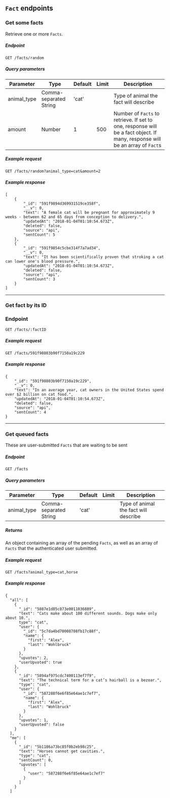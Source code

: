 ## `Fact` endpoints

### Get some facts

Retrieve one or more `Facts`.

##### Endpoint
`GET /facts/random`

##### Query parameters

| Parameter   | Type                   | Default | Limit | Description |
| ----------- | ---------------------- | ------- | ----- | ----------- |
| animal_type | Comma-separated String | 'cat'   |       | Type of animal the fact will describe |
| amount      | Number                 | 1       | 500   | Number of `Facts` to retrieve. If set to one, response will be a fact object. If many, response will be an array of `Fact`s |

##### Example request
`GET /facts/random?animal_type=cat&amount=2`

##### Example response
```
[
	{
		"_id": "591f9894d369931519ce358f",
		"__v": 0,
		"text": "A female cat will be pregnant for approximately 9 weeks - between 62 and 65 days from conception to delivery.",
		"updatedAt": "2018-01-04T01:10:54.673Z",
		"deleted": false,
		"source": "api",
		"sentCount": 5
	},
	{
		"_id": "591f9854c5cbe314f7a7ad34",
		"__v": 0,
		"text": "It has been scientifically proven that stroking a cat can lower one's blood pressure.",
		"updatedAt": "2018-01-04T01:10:54.673Z",
		"deleted": false,
		"source": "api",
		"sentCount": 3
	}
]
```

---

### Get fact by its ID

### Endpoint
`GET /facts/:factID`

##### Example request
`GET /facts/591f98803b90f7150a19c229`

##### Example response
```
{
    "_id": "591f98803b90f7150a19c229",
    "__v": 0,
    "text": "In an average year, cat owners in the United States spend over $2 billion on cat food.",
    "updatedAt": "2018-01-04T01:10:54.673Z",
    "deleted": false,
    "source": "api",
    "sentCount": 4
}
```

---

### Get queued facts

These are user-submitted `Facts` that are waiting to be sent

##### Endpoint
`GET /facts`

##### Query parameters

| Parameter   | Type                   | Default | Limit | Description |
| ----------- | ---------------------- | ------- | ----- | ----------- |
| animal_type | Comma-separated String | 'cat'   |       | Type of animal the fact will describe |

##### Returns
An object containing an array of the pending `Facts`, as well as an array of `Facts` that the authenticated user submitted.

##### Example request
`GET /facts?animal_type=cat,horse`

##### Example response

```
{
  "all": [
    {
      "_id": "5887e1d85c873e0011036889",
      "text": "Cats make about 100 different sounds. Dogs make only about 10.",
      type": "cat",
      "user": {
        "_id": "5c7da4bd70008708fb17c88f",
        "name": {
          "first": "Alex",
          "last": "Wohlbruck"
        }
      },
      "upvotes": 2,
      "userUpvoted": true
    },
    {
      "_id": "5894af975cdc7400113ef7f9",
      "text": "The technical term for a cat’s hairball is a bezoar.",
      "type": "cat",
      "user": {
        "_id": "587288f6e6f85e64ae1c7ef7",
        "name": {
          "first": "Alex",
          "last": "Wohlbruck"
        }
      },
      "upvotes": 1,
      "userUpvoted": false
    }
  ],
  "me": [
	{
      "_id": "5b1186a73bc85f0b2eb98c25",
      "text": "Horses cannot get cavities.",
      "type": "cat",
      "sentCount": 0,
      "upvotes": [
        {
          "user": "587288f6e6f85e64ae1c7ef7"
        }
      ]
    }
  ]
```